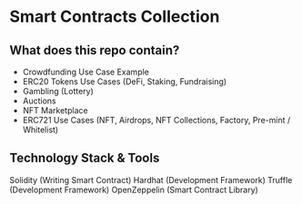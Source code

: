 # Smart Contracts Collection

## What does this repo contain?
 - Crowdfunding Use Case Example
 - ERC20 Tokens Use Cases (DeFi, Staking, Fundraising)
 - Gambling (Lottery)
 - Auctions
 - NFT Marketplace
 - ERC721 Use Cases (NFT, Airdrops, NFT Collections, Factory, Pre-mint / Whitelist)

## Technology Stack & Tools
  Solidity (Writing Smart Contract)
  Hardhat (Development Framework)
  Truffle (Development Framework)
  OpenZeppelin (Smart Contract Library)

